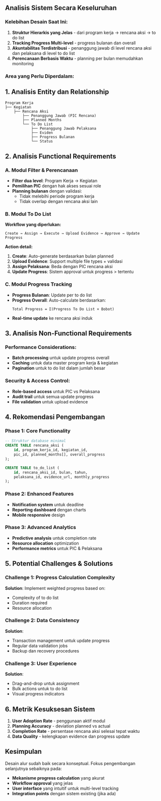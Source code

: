 ## **Analisis Sistem Secara Keseluruhan**

### **Kelebihan Desain Saat Ini:**
1. **Struktur Hierarkis yang Jelas** - dari program kerja → rencana aksi → to do list
2. **Tracking Progress Multi-level** - progress bulanan dan overall
3. **Akuntabilitas Terdistribusi** - penanggung jawab di level rencana aksi dan pelaksana di level to do list
4. **Perencanaan Berbasis Waktu** - planning per bulan memudahkan monitoring

### **Area yang Perlu Diperdalam:**

## **1. Analisis Entity dan Relationship**

```
Program Kerja
├── Kegiatan
    ├── Rencana Aksi
        ├── Penanggung Jawab (PIC Rencana)
        ├── Planned Months
        └── To Do List
            ├── Penanggung Jawab Pelaksana
            ├── Eviden
            ├── Progress Bulanan
            └── Status
```

## **2. Analisis Functional Requirements**

### **A. Modul Filter & Perencanaan**
- **Filter dua level**: Program Kerja → Kegiatan
- **Pemilihan PIC** dengan hak akses sesuai role
- **Planning bulanan** dengan validasi: 
  - Tidak melebihi periode program kerja
  - Tidak overlap dengan rencana aksi lain

### **B. Modul To Do List**
**Workflow yang diperlukan:**
```
Create → Assign → Execute → Upload Evidence → Approve → Update Progress
```

**Action detail:**
1. **Create**: Auto-generate berdasarkan bulan planned
2. **Upload Evidence**: Support multiple file types + validasi
3. **Assign Pelaksana**: Beda dengan PIC rencana aksi
4. **Update Progress**: Sistem approval untuk progress > tertentu

### **C. Modul Progress Tracking**
- **Progress Bulanan**: Update per to do list
- **Progress Overall**: Auto-calculate berdasarkan:
  ```
  Total Progress = Σ(Progress To Do List × Bobot) 
  ```
- **Real-time update** ke rencana aksi induk

## **3. Analisis Non-Functional Requirements**

### **Performance Considerations:**
- **Batch processing** untuk update progress overall
- **Caching** untuk data master program kerja & kegiatan
- **Pagination** untuk to do list dalam jumlah besar

### **Security & Access Control:**
- **Role-based access** untuk PIC vs Pelaksana
- **Audit trail** untuk semua update progress
- **File validation** untuk upload evidence

## **4. Rekomendasi Pengembangan**

### **Phase 1: Core Functionality**
```sql
-- Struktur database minimal
CREATE TABLE rencana_aksi (
    id, program_kerja_id, kegiatan_id, 
    pic_id, planned_months[], overall_progress
);

CREATE TABLE to_do_list (
    id, rencana_aksi_id, bulan, tahun,
    pelaksana_id, evidence_url, monthly_progress
);
```

### **Phase 2: Enhanced Features**
- **Notification system** untuk deadline
- **Reporting dashboard** dengan charts
- **Mobile responsive** design

### **Phase 3: Advanced Analytics**
- **Predictive analysis** untuk completion rate
- **Resource allocation** optimization
- **Performance metrics** untuk PIC & Pelaksana

## **5. Potential Challenges & Solutions**

### **Challenge 1: Progress Calculation Complexity**
**Solution**: Implement weighted progress based on:
- Complexity of to do list
- Duration required
- Resource allocation

### **Challenge 2: Data Consistency**
**Solution**: 
- Transaction management untuk update progress
- Regular data validation jobs
- Backup dan recovery procedures

### **Challenge 3: User Experience**
**Solution**:
- Drag-and-drop untuk assignment
- Bulk actions untuk to do list
- Visual progress indicators

## **6. Metrik Kesuksesan Sistem**

1. **User Adoption Rate** - penggunaan aktif modul
2. **Planning Accuracy** - deviation planned vs actual
3. **Completion Rate** - persentase rencana aksi selesai tepat waktu
4. **Data Quality** - kelengkapan evidence dan progress update

## **Kesimpulan**

Desain alur sudah baik secara konseptual. Fokus pengembangan selanjutnya sebaiknya pada:
- **Mekanisme progress calculation** yang akurat
- **Workflow approval** yang jelas  
- **User interface** yang intuitif untuk multi-level tracking
- **Integration points** dengan sistem existing (jika ada)